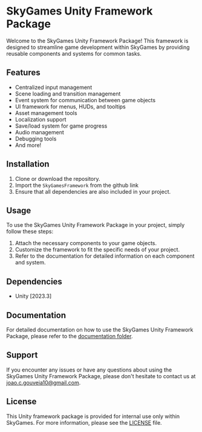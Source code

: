 # SkyGames Unity Framework Package

Welcome to the SkyGames Unity Framework Package! This framework is designed to streamline game development within SkyGames by providing reusable components and systems for common tasks.

## Features

- Centralized input management
- Scene loading and transition management
- Event system for communication between game objects
- UI framework for menus, HUDs, and tooltips
- Asset management tools
- Localization support
- Save/load system for game progress
- Audio management
- Debugging tools
- And more!

## Installation

1. Clone or download the repository.
2. Import the `SkyGamesFramework` from the github link
3. Ensure that all dependencies are also included in your project.

## Usage

To use the SkyGames Unity Framework Package in your project, simply follow these steps:

1. Attach the necessary components to your game objects.
2. Customize the framework to fit the specific needs of your project.
3. Refer to the documentation for detailed information on each component and system.

## Dependencies

- Unity [2023.3]

## Documentation

For detailed documentation on how to use the SkyGames Unity Framework Package, please refer to the [documentation folder](/Documentation~/index.md).

## Support

If you encounter any issues or have any questions about using the SkyGames Unity Framework Package, please don't hesitate to contact us at [joao.c.gouveia10@gmail.com](mailto:joao.c.gouveia10@gmail.com).

## License

This Unity framework package is provided for internal use only within SkyGames. For more information, please see the [LICENSE](/LICENSE.md) file.

